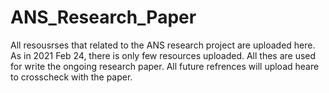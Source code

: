 # ANS_Research_Paper

All resousrses that related to the ANS research project are uploaded here. As in 2021 Feb 24, there is only few resources uploaded. All thes are used for write the ongoing research paper. All future refrences will upload heare to crosscheck with the paper.
